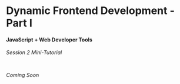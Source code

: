 # Dynamic Frontend Development - Part I 
#### JavaScript + Web Developer Tools

*Session 2 Mini-Tutorial*

<br>


*Coming Soon*

